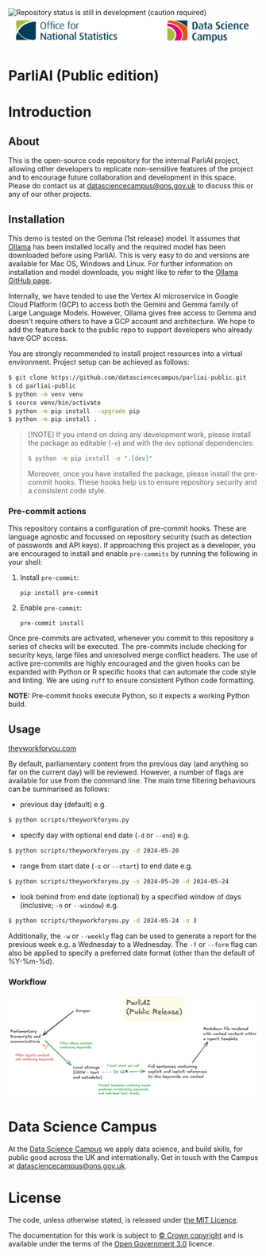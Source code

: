 <!--- Badges start --->
<img src="https://img.shields.io/badge/repo%20status-in%20development%20(caution)-red" alt="Repository status is still in development (caution required)"/>

<!--- Badges end --->

<img src="https://github.com/datasciencecampus/awesome-campus/blob/master/ons_dsc_logo.png">

# ParliAI (Public edition)

# Introduction
## About
This is the open-source code repository for the internal ParliAI project, allowing other developers to replicate non-sensitive features of the project and to encourage future collaboration and development in this space. Please do contact us at [datasciencecampus@ons.gov.uk](datasciencecampus@ons.gov.uk) to discuss this or any of our other projects.

## Installation

This demo is tested on the Gemma (1st release) model. It assumes that [Ollama](https://www.ollama.com) has been installed locally and the required model has been downloaded before using ParliAI. This is very easy to do and versions are available for Mac OS, Windows and Linux. For further information on installation and model downloads, you might like to refer to the [Ollama GitHub page](https://github.com/ollama/ollama).

Internally, we have tended to use the Vertex AI microservice in Google Cloud Platform (GCP) to access both the Gemini and Gemma family of Large Language Models. However, Ollama gives free access to Gemma and doesn't require others to have a GCP account and architecture. We hope to add the feature back to the public repo to support developers who already have GCP access.

You are strongly recommended to install project resources into a virtual environment. Project setup can be achieved as follows:

``` bash
$ git clone https://github.com/datasciencecampus/parliai-public.git
$ cd parliai-public
$ python -m venv venv
$ source venv/bin/activate
$ python -m pip install --upgrade pip
$ python -m pip install .
```

> \[!NOTE\] If you intend on doing any development work, please install the package as editable (`-e`) and with the `dev` optional dependencies:
>
> ``` bash
> $ python -m pip install -e ".[dev]"
> ```
>
> Moreover, once you have installed the package, please install the pre-commit hooks. These hooks help us to ensure repository security and a consistent code style.

### Pre-commit actions
This repository contains a configuration of pre-commit hooks. These are language agnostic and focussed on repository security (such as detection of passwords and API keys). If approaching this project as a developer, you are encouraged to install and enable `pre-commits` by running the following in your shell:
   1. Install `pre-commit`:

      ```
      pip install pre-commit
      ```
   2. Enable `pre-commit`:

      ```
      pre-commit install
      ```
Once pre-commits are activated, whenever you commit to this repository a series of checks will be executed. The pre-commits include checking for security keys, large files and unresolved merge conflict headers. The use of active pre-commits are highly encouraged and the given hooks can be expanded with Python or R specific hooks that can automate the code style and linting. We are using `ruff` to ensure consistent Python code formatting.

**NOTE:** Pre-commit hooks execute Python, so it expects a working Python build.

## Usage
[theyworkforyou.com](https://www.theyworkforyou.com)

By default, parliamentary content from the previous day (and anything so far on the current day) will be reviewed. However, a number of flags are available for use from the command line. The main time filtering behaviours can be summarised as follows:

- previous day (default) e.g.

``` bash
$ python scripts/theyworkforyou.py
```

- specify day with optional end date (`-d` or `--end`) e.g.

``` bash
$ python scripts/theyworkforyou.py -d 2024-05-20
```

- range from start date (`-s` or `--start`) to end date e.g.

``` bash
$ python scripts/theyworkforyou.py -s 2024-05-20 -d 2024-05-24
```

- look behind from end date (optional) by a specified window of days (inclusive; `-n` or `--window`) e.g.

``` bash
$ python scripts/theyworkforyou.py -d 2024-05-24 -n 3
```

Additionally, the `-w` or `--weekly` flag can be used to generate a report for the previous week e.g. a Wednesday to a Wednesday. The `-f` or `--form` flag can also be applied to specify a preferred date format (other than the default of %Y-%m-%d).

### Workflow
![Illustrative technical workflow](docs/images/parliai-public-workflow.png)


# Data Science Campus
At the [Data Science Campus](https://datasciencecampus.ons.gov.uk/about-us/) we apply data science, and build skills, for public good across the UK and internationally. Get in touch with the Campus at [datasciencecampus@ons.gov.uk](datasciencecampus@ons.gov.uk).

# License

<!-- Unless stated otherwise, the codebase is released under [the MIT Licence][mit]. -->

The code, unless otherwise stated, is released under [the MIT Licence][mit].

The documentation for this work is subject to [© Crown copyright][copyright] and is available under the terms of the [Open Government 3.0][ogl] licence.

[mit]: LICENCE
[copyright]: http://www.nationalarchives.gov.uk/information-management/re-using-public-sector-information/uk-government-licensing-framework/crown-copyright/
[ogl]: http://www.nationalarchives.gov.uk/doc/open-government-licence/version/3/
